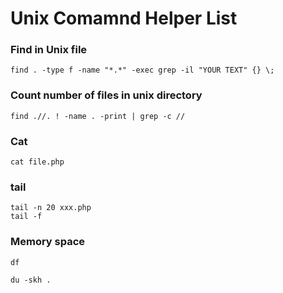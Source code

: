 # Unix Comamnd Helper List
	
### Find in Unix file
```
find . -type f -name "*.*" -exec grep -il "YOUR TEXT" {} \;
```

### Count number of files in unix directory
```
find .//. ! -name . -print | grep -c //
```

### Cat
```
cat file.php
```


### tail
```
tail -n 20 xxx.php
tail -f
```

### Memory space
```
df

du -skh .

```

